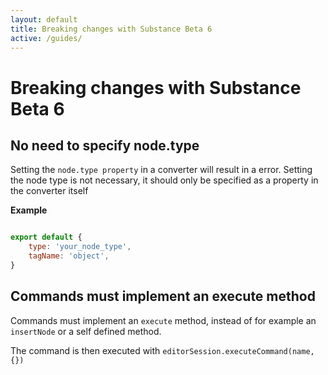 ```yaml
---
layout: default
title: Breaking changes with Substance Beta 6
active: /guides/
---
```

# Breaking changes with Substance Beta 6

## No need to specify node.type

Setting the `node.type property` in a converter will result in a error. Setting the node type is not necessary, it should only be specified as a property in the
converter itself

__Example__ 
~~~ javascript

export default {
    type: 'your_node_type',
    tagName: 'object',
}

~~~ 

## Commands must implement an execute method

Commands must implement an `execute` method, instead of for example an `insertNode` or a self defined method.
 
The command is then executed with `editorSession.executeCommand(name, {})` 